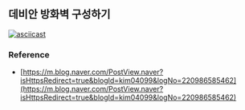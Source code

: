 ## 데비안 방화벽 구성하기

[![asciicast](https://asciinema.org/a/IJ2gK2wfy3vSj56YEjU7XuLF9.svg)](https://asciinema.org/a/IJ2gK2wfy3vSj56YEjU7XuLF9)

### **Reference**
- [https://m.blog.naver.com/PostView.naver?isHttpsRedirect=true&blogId=kim04099&logNo=220986585462](https://m.blog.naver.com/PostView.naver?isHttpsRedirect=true&blogId=kim04099&logNo=220986585462)